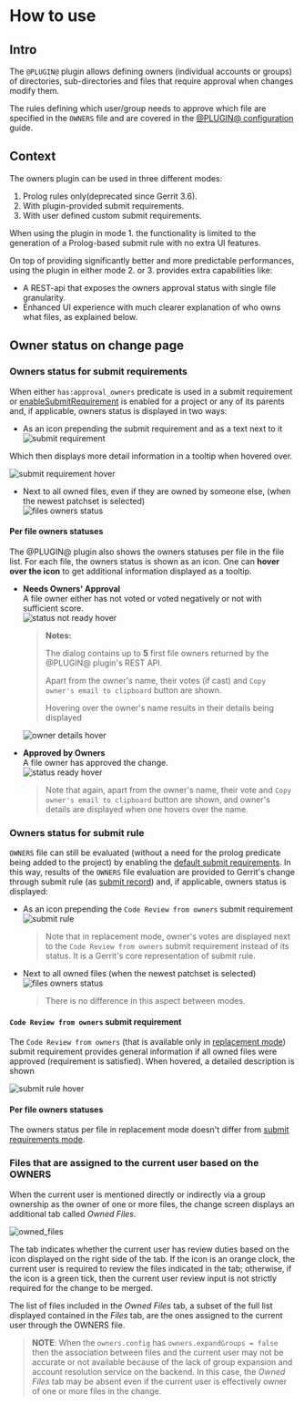 # How to use

## Intro

The `@PLUGIN@` plugin allows defining owners (individual accounts or groups)
of directories, sub-directories and files that require approval when changes
modify them.

The rules defining which user/group needs to approve which file are specified
in the `OWNERS` file and are covered in the
[@PLUGIN@ configuration](config.html) guide.

## Context

The owners plugin can be used in three different modes:
1. Prolog rules only(deprecated since Gerrit 3.6).
2. With plugin-provided submit requirements.
3. With user defined custom submit requirements.

When using the plugin in mode 1. the functionality is limited to the generation
of a Prolog-based submit rule with no extra UI features.

On top of providing significantly better and more predictable performances,
using the plugin in either mode 2. or 3. provides extra capabilities like:
- A REST-api that exposes the owners approval status with single file granularity.
- Enhanced UI experience with much clearer explanation of who owns what files,
  as explained below.

## <a id="ownerStatus">Owner status on change page

### <a id="ownerStatus.submitRequirements">Owners status for submit requirements

When either `has:approval_owners` predicate is used in a submit requirement or
[enableSubmitRequirement](config.html#owners.enableSubmitRequirement) is enabled for a
project or any of its parents and, if applicable, owners status is displayed in two ways:

* As an icon prepending the submit requirement and as a text next to it
\
![submit requirement](./submit-requirement.png "Submit requirement")

Which then displays more detail information in a tooltip when hovered over.

![submit requirement hover](./submit-requirement-hover.png "Submit requirement hover")

* Next to all owned files, even if they are owned by someone else, (when the
newest patchset is selected)
\
![files owners status](./files-owners-status.png "Files owners status")

#### <a id="ownersStatus.submitRequirement.files">Per file owners statuses

The @PLUGIN@ plugin also shows the owners statuses per file in the file list.
For each file, the owners status is shown as an icon. One can **hover over
the icon** to get additional information displayed as a tooltip.

- **Needs Owners' Approval**\
  A file owner either has not voted or voted negatively or not with sufficient
  score.
\
![status not ready hover](./files-owners-status-not-ready-hover.png "Status not ready hover")


    > **Notes:**
    >
    > The dialog contains up to **5** first file owners returned by the
    > @PLUGIN@ plugin's REST API.
    >
    > Apart from the owner's name, their votes (if cast) and
    > `Copy owner's email to clipboard` button are shown.
    >
    > Hovering over the owner's name results in their details being displayed


    ![owner details hover](./owner-details.png "Owner details hover")

- **Approved by Owners**\
  A file owner has approved the change.
\
![status ready hover](./files-owners-status-ready-hover.png "Status ready hover")


    > Note that again, apart from the owner's name, their vote and
    > `Copy owner's email to clipboard` button are shown, and owner's details are
    > displayed when one hovers over the name.

### <a id="ownerStatus.submitRule">Owners status for submit rule

 `OWNERS` file can still be evaluated (without a need for the prolog
predicate being added to the project) by enabling the
[default submit requirements](config.html#owners.enableSubmitRequirement).
In this way, results of the `OWNERS` file evaluation are provided to
Gerrit's change through submit rule (as
[submit record](/Documentation/rest-api-changes.html#submit-record)) and, if
applicable, owners status is displayed:

* As an icon prepending the `Code Review from owners` submit requirement
\
![submit rule](./submit-rule.png "Submit rule")


    > Note that in replacement mode, owner's votes are displayed next to the
    > `Code Review from owners` submit requirement instead of its status.
    > It is a Gerrit's core representation of submit rule.

* Next to all owned files (when the newest patchset is selected)
\
![files owners status](./files-owners-status.png "Files owners status")


    > There is no difference in this aspect between modes.

#### <a id="ownersStatus.submitRule.owners">`Code Review from owners` submit requirement

The `Code Review from owners` (that is available only in
[replacement mode](config.html#owners.enableSubmitRequirement)) submit
requirement provides general information if all owned files were approved
(requirement is satisfied). When hovered, a detailed description is shown

![submit rule hover](./submit-rule-hover.png "Submit rule hover")

#### <a id="ownersStatus.submitRule.files">Per file owners statuses

The owners status per file in replacement mode doesn't differ from
[submit requirements mode](#ownersStatus.submitRequirement.files).

### Files that are assigned to the current user based on the OWNERS

When the current user is mentioned directly or indirectly via a group
ownership as the owner of one or more files, the change screen displays
an additional tab called _Owned Files_.

![owned_files](./owned-files.png "Owned Files")

The tab indicates whether the current user has review duties  based on the
icon displayed on the right side of the tab. If the icon is an orange
clock, the current user is required to review the files indicated in the
tab; otherwise, if the icon is a green tick, then the current user review
input is not strictly required for the change to be merged.

The list of files included in the _Owned Files_ tab, a subset of the full
list displayed contained in the _Files_ tab, are the ones assigned to the
current user through the OWNERS file.

> **NOTE**: When the `owners.config` has `owners.expandGroups = false`
> then the association between files and the current user may not be
> accurate or not available because of the lack of group expansion and
> account resolution service on the backend. In this case, the
> _Owned Files_ tab may be absent even if the current user is effectively
> owner of one or more files in the change.
